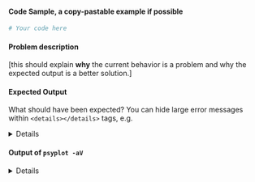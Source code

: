 #### Code Sample, a copy-pastable example if possible

```python
# Your code here

```
#### Problem description

[this should explain **why** the current behavior is a problem and why the expected output is a better solution.]

#### Expected Output
What should have been expected? You can hide large error messages within  ``<details></details>`` tags, e.g.

<details>
very long error message
</details>

#### Output of ``psyplot -aV``

<details>
# Paste the output of the command ``psyplot -aV`` (ran from the command line)

</details>
